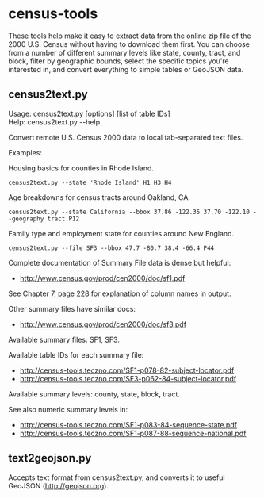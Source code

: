 census-tools
============

These tools help make it easy to extract data from the online zip file of the
2000 U.S. Census without having to download them first. You can choose from a
number of different summary levels like state, county, tract, and block, filter
by geographic bounds, select the specific topics you're interested in, and
convert everything to simple tables or GeoJSON data.

census2text.py
--------------

Usage: census2text.py [options] [list of table IDs]  
Help: census2text.py --help

Convert remote U.S. Census 2000 data to local tab-separated text files.

Examples:

Housing basics for counties in Rhode Island.

    census2text.py --state 'Rhode Island' H1 H3 H4
    
Age breakdowns for census tracts around Oakland, CA.

    census2text.py --state California --bbox 37.86 -122.35 37.70 -122.10 --geography tract P12
    
Family type and employment state for counties around New England.

    census2text.py --file SF3 --bbox 47.7 -80.7 38.4 -66.4 P44

Complete documentation of Summary File data is dense but helpful:

* http://www.census.gov/prod/cen2000/doc/sf1.pdf

See Chapter 7, page 228 for explanation of column names in output.

Other summary files have similar docs:

* http://www.census.gov/prod/cen2000/doc/sf3.pdf

Available summary files: SF1, SF3.

Available table IDs for each summary file:

* http://census-tools.teczno.com/SF1-p078-82-subject-locator.pdf
* http://census-tools.teczno.com/SF3-p062-84-subject-locator.pdf

Available summary levels: county, state, block, tract.

See also numeric summary levels in:

* http://census-tools.teczno.com/SF1-p083-84-sequence-state.pdf
* http://census-tools.teczno.com/SF1-p087-88-sequence-national.pdf

text2geojson.py
--------------

Accepts text format from census2text.py, and converts it to useful GeoJSON (http://geojson.org).
